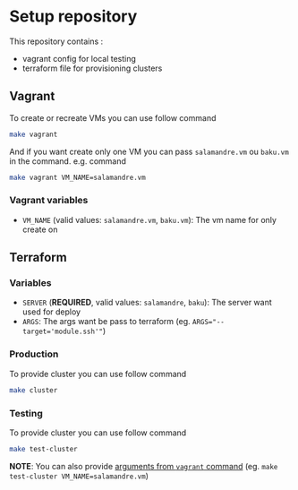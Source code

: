 # Setup repository

This repository contains :

- vagrant config for local testing
- terraform file for provisioning clusters

## Vagrant

To create or recreate VMs you can use follow command

```sh
make vagrant
```

And if you want create only one VM you can pass `salamandre.vm` ou `baku.vm` in the command. e.g. command

```sh
make vagrant VM_NAME=salamandre.vm
```

### Vagrant variables

- `VM_NAME` (valid values: `salamandre.vm`, `baku.vm`): The vm name for only create on

## Terraform

### Variables

- `SERVER` (**REQUIRED**, valid values: `salamandre`, `baku`): The server want used for deploy
- `ARGS`: The args want be pass to terraform (eg. `ARGS="--target='module.ssh'"`)

### Production

To provide cluster you can use follow command

```sh
make cluster
```

### Testing

To provide cluster you can use follow command

```sh
make test-cluster
```

**NOTE**: You can also provide [arguments from `vagrant` command](#vagrant-variables) (eg. `make test-cluster VM_NAME=salamandre.vm`)
